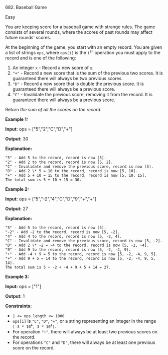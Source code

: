 ﻿682\. Baseball Game

Easy

You are keeping score for a baseball game with strange rules. The game consists of several rounds, where the scores of past rounds may affect future rounds' scores.

At the beginning of the game, you start with an empty record. You are given a list of strings `ops`, where `ops[i]` is the <code>i<sup>th</sup></code> operation you must apply to the record and is one of the following:

1.  An integer `x` - Record a new score of `x`.
2.  `"+"` - Record a new score that is the sum of the previous two scores. It is guaranteed there will always be two previous scores.
3.  `"D"` - Record a new score that is double the previous score. It is guaranteed there will always be a previous score.
4.  `"C"` - Invalidate the previous score, removing it from the record. It is guaranteed there will always be a previous score.

Return _the sum of all the scores on the record_.

**Example 1:**

**Input:** ops = ["5","2","C","D","+"]

**Output:** 30

**Explanation:** 

    "5" - Add 5 to the record, record is now [5]. 
    "2" - Add 2 to the record, record is now [5, 2]. 
    "C" - Invalidate and remove the previous score, record is now [5]. 
    "D" - Add 2 \* 5 = 10 to the record, record is now [5, 10]. 
    "+" - Add 5 + 10 = 15 to the record, record is now [5, 10, 15]. 
    The total sum is 5 + 10 + 15 = 30.

**Example 2:**

**Input:** ops = ["5","-2","4","C","D","9","+","+"]

**Output:** 27

**Explanation:** 

    "5" - Add 5 to the record, record is now [5]. 
    "-2" - Add -2 to the record, record is now [5, -2]. 
    "4" - Add 4 to the record, record is now [5, -2, 4]. 
    "C" - Invalidate and remove the previous score, record is now [5, -2]. 
    "D" - Add 2 \* -2 = -4 to the record, record is now [5, -2, -4]. 
    "9" - Add 9 to the record, record is now [5, -2, -4, 9]. 
    "+" - Add -4 + 9 = 5 to the record, record is now [5, -2, -4, 9, 5]. 
    "+" - Add 9 + 5 = 14 to the record, record is now [5, -2, -4, 9, 5, 14]. 
    The total sum is 5 + -2 + -4 + 9 + 5 + 14 = 27.

**Example 3:**

**Input:** ops = ["1"]

**Output:** 1

**Constraints:**

*   `1 <= ops.length <= 1000`
*   `ops[i]` is `"C"`, `"D"`, `"+"`, or a string representing an integer in the range <code>[-3 * 10<sup>4</sup>, 3 * 10<sup>4</sup>]</code>.
*   For operation `"+"`, there will always be at least two previous scores on the record.
*   For operations `"C"` and `"D"`, there will always be at least one previous score on the record.